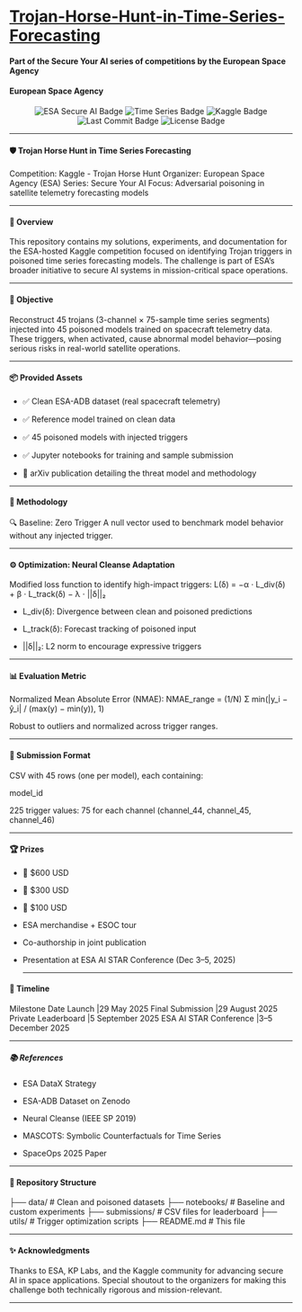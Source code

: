 # [Trojan-Horse-Hunt-in-Time-Series-Forecasting](https://www.kaggle.com/competitions/trojan-horse-hunt-in-space/overview)
#### Part of the Secure Your AI series of competitions by the European Space Agency
#### European Space Agency
<p align="center">
  <img src="https://img.shields.io/badge/ESA%20Secure%20AI-Trojan%20Horse%20Hunt-blueviolet?style=for-the-badge" alt="ESA Secure AI Badge"/>
  <img src="https://img.shields.io/badge/Time%20Series-Forecasting-green?style=for-the-badge" alt="Time Series Badge"/>
  <img src="https://img.shields.io/badge/Kaggle-Competition-20c997?style=for-the-badge&logo=kaggle" alt="Kaggle Badge"/>
  <img src="https://img.shields.io/github/last-commit/Ishita95-harvad/Trojan-Horse-Hunt-in-Time-Series-Forecasting?style=for-the-badge" alt="Last Commit Badge"/>
  <img src="https://img.shields.io/github/license/Ishita95-harvad/Trojan-Horse-Hunt-in-Time-Series-Forecasting?style=for-the-badge" alt="License Badge"/>
</p>



---

#### 🛡️ Trojan Horse Hunt in Time Series Forecasting

Competition: Kaggle - Trojan Horse Hunt Organizer: European Space Agency (ESA) Series: Secure Your AI Focus: Adversarial poisoning in satellite telemetry forecasting models

-------

#### 🚀 Overview

This repository contains my solutions, experiments, and documentation for the ESA-hosted Kaggle competition focused on identifying Trojan triggers in poisoned time series forecasting models. The challenge is part of ESA’s broader initiative to secure AI systems in mission-critical space operations.

--------

#### 🎯 Objective

Reconstruct 45 trojans (3-channel × 75-sample time series segments) injected into 45 poisoned models trained on spacecraft telemetry data. These triggers, when activated, cause abnormal model behavior—posing serious risks in real-world satellite operations.

----
#### 📦 Provided Assets

- ✅ Clean ESA-ADB dataset (real spacecraft telemetry)

- ✅ Reference model trained on clean data

- ✅ 45 poisoned models with injected triggers

- ✅ Jupyter notebooks for training and sample submission

- 📄 arXiv publication detailing the threat model and methodology

-------

#### 🧠 Methodology

🔍 Baseline: Zero Trigger
A null vector used to benchmark model behavior without any injected trigger.

------

#### ⚙️ Optimization: Neural Cleanse Adaptation

Modified loss function to identify high-impact triggers:
L(δ) = −α ⋅ L_div(δ) + β ⋅ L_track(δ) − λ ⋅ ||δ||₂

- L_div(δ): Divergence between clean and poisoned predictions

- L_track(δ): Forecast tracking of poisoned input

- ||δ||₂: L2 norm to encourage expressive triggers

----

#### 📊 Evaluation Metric

Normalized Mean Absolute Error (NMAE):
NMAE_range = (1/N) Σ min(|y_i − ŷ_i| / (max(y) − min(y)), 1)

Robust to outliers and normalized across trigger ranges.

----



#### 📁 Submission Format
CSV with 45 rows (one per model), each containing:

model_id

225 trigger values: 75 for each channel (channel_44, channel_45, channel_46)

-----

#### 🏆 Prizes
- 🥇 $600 USD

- 🥈 $300 USD

- 🥉 $100 USD

- ESA merchandise + ESOC tour

- Co-authorship in joint publication

- Presentation at ESA AI STAR Conference (Dec 3–5, 2025)

  -----

#### 📅 Timeline
Milestone	Date
Launch                  	|29 May 2025
Final Submission	        |29 August 2025
Private Leaderboard	      |5 September 2025
ESA AI STAR Conference    |3–5 December 2025

-----

##### 📚 References
- ESA DataX Strategy

- ESA-ADB Dataset on Zenodo

- Neural Cleanse (IEEE SP 2019)

- MASCOTS: Symbolic Counterfactuals for Time Series

- SpaceOps 2025 Paper
  
----

#### 🧪 Repository Structure

├── data/                  # Clean and poisoned datasets
├── notebooks/            # Baseline and custom experiments
├── submissions/          # CSV files for leaderboard
├── utils/                # Trigger optimization scripts
├── README.md             # This file

-----

#### ✨ Acknowledgments
Thanks to ESA, KP Labs, and the Kaggle community for advancing secure AI in space applications. Special shoutout to the organizers for making this challenge both technically rigorous and mission-relevant.

-----
